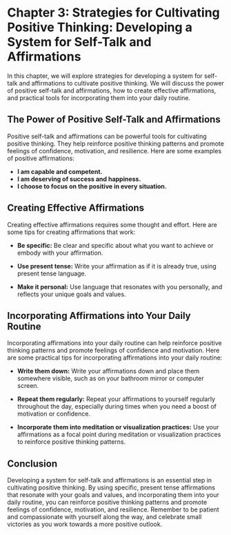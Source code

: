 Chapter 3: Strategies for Cultivating Positive Thinking: Developing a System for Self-Talk and Affirmations
===========================================================================================================

In this chapter, we will explore strategies for developing a system for self-talk and affirmations to cultivate positive thinking. We will discuss the power of positive self-talk and affirmations, how to create effective affirmations, and practical tools for incorporating them into your daily routine.

The Power of Positive Self-Talk and Affirmations
------------------------------------------------

Positive self-talk and affirmations can be powerful tools for cultivating positive thinking. They help reinforce positive thinking patterns and promote feelings of confidence, motivation, and resilience. Here are some examples of positive affirmations:

* **I am capable and competent.**
* **I am deserving of success and happiness.**
* **I choose to focus on the positive in every situation.**

Creating Effective Affirmations
-------------------------------

Creating effective affirmations requires some thought and effort. Here are some tips for creating affirmations that work:

* **Be specific:** Be clear and specific about what you want to achieve or embody with your affirmation.

* **Use present tense:** Write your affirmation as if it is already true, using present tense language.

* **Make it personal:** Use language that resonates with you personally, and reflects your unique goals and values.

Incorporating Affirmations into Your Daily Routine
--------------------------------------------------

Incorporating affirmations into your daily routine can help reinforce positive thinking patterns and promote feelings of confidence and motivation. Here are some practical tips for incorporating affirmations into your daily routine:

* **Write them down:** Write your affirmations down and place them somewhere visible, such as on your bathroom mirror or computer screen.

* **Repeat them regularly:** Repeat your affirmations to yourself regularly throughout the day, especially during times when you need a boost of motivation or confidence.

* **Incorporate them into meditation or visualization practices:** Use your affirmations as a focal point during meditation or visualization practices to reinforce positive thinking patterns.

Conclusion
----------

Developing a system for self-talk and affirmations is an essential step in cultivating positive thinking. By using specific, present tense affirmations that resonate with your goals and values, and incorporating them into your daily routine, you can reinforce positive thinking patterns and promote feelings of confidence, motivation, and resilience. Remember to be patient and compassionate with yourself along the way, and celebrate small victories as you work towards a more positive outlook.
